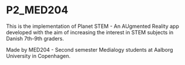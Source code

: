 # P2_MED204

This is the implementation of Planet STEM - An AUgmented Reality app developed with the aim of increasing the interest in STEM subjects in Danish 7th-9th graders.

Made by MED204 - Second semester Medialogy students at Aalborg University in Copenhagen.
